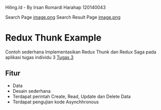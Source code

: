 Hiling.Id - By Irsan Romardi Harahap 120140043

Search Page
[image.png]({gambar1.})
Search Result Page
[image.png]({gambar2.})

# Redux Thunk Example

Contoh sederhana Implementasikan Redux Thunk dan Redux Saga pada aplikasi tugas individu 3 [Tugas 3](https://github.com/Irsannerha/PAM---IF3026)

## Fitur

- Data
- Desain sederhana
- Terdapat perintah Create, Read, Update dan Delete Data
- Terdapat pengujian kode Asynchhronous
